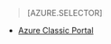 > [AZURE.SELECTOR]
<!--- [Azure Portal](../articles/storage/storage-create-storage-account.md)-->
- [Azure Classic Portal](/documentation/articles/storage-create-storage-account-classic-portal/)

